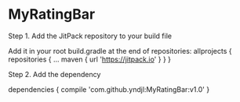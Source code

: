 # MyRatingBar
Step 1. Add the JitPack repository to your build file 

Add it in your root build.gradle at the end of repositories:
allprojects {
	repositories {
		...
		maven { url 'https://jitpack.io' }
	}
}

Step 2. Add the dependency

dependencies {
	 compile 'com.github.yndjl:MyRatingBar:v1.0'
}


